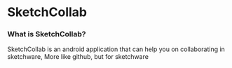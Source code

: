 # SketchCollab
### What is SketchCollab?
SketchCollab is an android application that can help you on collaborating in sketchware, More like github, but for sketchware
